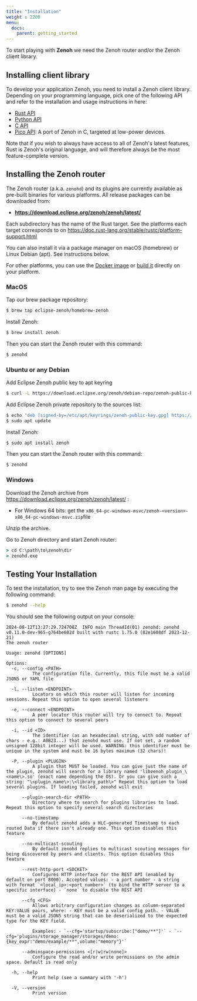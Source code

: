 ```yaml
---
title: "Installation"
weight : 2200
menu:
  docs:
    parent: getting_started
---
```


<!-- To get up and running with <b>Zenoh</b> you will have to install the router or the client (possibly both).  -->
To start playing with <b>Zenoh</b> we need the Zenoh router and/or the Zenoh client library. 
## Installing client library
To develop your application Zenoh, you need to install a Zenoh client library.
Depending on your programming language, pick one of the following API and refer to the installation and usage instructions in here:

- [Rust API](https://crates.io/crates/zenoh)
- [Python API](https://github.com/eclipse-zenoh/zenoh-python)
- [C API](https://github.com/eclipse-zenoh/zenoh-c)
- [Pico API](https://github.com/eclipse-zenoh/zenoh-pico): A port of Zenoh in C, targeted at low-power devices.

Note that if you wish to always have access to all of Zenoh's latest features, Rust is Zenoh's original language, and will therefore always be the most feature-complete version.

## Installing the Zenoh router
The Zenoh router (a.k.a. `zenohd`) and its plugins are currently available as pre-built binaries for various platforms. All release packages can be downloaded from:  
  -  **https://download.eclipse.org/zenoh/zenoh/latest/**

Each subdirectory has the name of the Rust target. See the platforms each target corresponds to on https://doc.rust-lang.org/stable/rustc/platform-support.html

You can also install it via a package manager on macOS (homebrew) or Linux Debian (apt). See instructions below.

For other platforms, you can use the [Docker image](../quick-test#run-zenoh-in-docker) or [build it](https://github.com/eclipse-zenoh/zenoh#how-to-build-it) directly on your platform.

### MacOS
Tap our brew package repository:

```bash
$ brew tap eclipse-zenoh/homebrew-zenoh
```

Install Zenoh:

```bash
$ brew install zenoh
```

Then you can start the Zenoh router with this command:

```bash
$ zenohd
```

### Ubuntu or any Debian

Add Eclipse Zenoh public key to apt keyring

```bash
$ curl -L https://download.eclipse.org/zenoh/debian-repo/zenoh-public-key | sudo tee /etc/apt/keyrings/zenoh-public-key.gpg
```

Add Eclipse Zenoh private repository to the sources list:

```bash
$ echo "deb [signed-by=/etc/apt/keyrings/zenoh-public-key.gpg] https://download.eclipse.org/zenoh/debian-repo/ /" | sudo tee -a /etc/apt/sources.list > /dev/null
$ sudo apt update
```

Install Zenoh:

```bash
$ sudo apt install zenoh
```

Then you can start the Zenoh router with this command:

```bash
$ zenohd
```

### Windows

Download the Zenoh archive from https://download.eclipse.org/zenoh/zenoh/latest/ :
- For Windows 64 bits: get the `x86_64-pc-windows-msvc/zenoh-<version>-x86_64-pc-windows-msvc.zip`file

Unzip the archive.

Go to Zenoh directory and start Zenoh router:

```cmd
> cd C:\path\to\zenoh\dir
> zenohd.exe
```

## Testing Your Installation
To test the installation, try to see the Zenoh man page by executing the following command:

```bash
$ zenohd --help
```
You should see the following output on your console:

```text
2024-08-12T13:27:29.724708Z  INFO main ThreadId(01) zenohd: zenohd v0.11.0-dev-965-g764be602d built with rustc 1.75.0 (82e1608df 2023-12-21)
The zenoh router

Usage: zenohd [OPTIONS]

Options:
  -c, --config <PATH>
          The configuration file. Currently, this file must be a valid JSON5 or YAML file

  -l, --listen <ENDPOINT>
          Locators on which this router will listen for incoming sessions. Repeat this option to open several listeners

  -e, --connect <ENDPOINT>
          A peer locator this router will try to connect to. Repeat this option to connect to several peers

  -i, --id <ID>
          The identifier (as an hexadecimal string, with odd number of chars - e.g.: A0B23...) that zenohd must use. If not set, a random unsigned 128bit integer will be used. WARNING: this identifier must be unique in the system and must be 16 bytes maximum (32 chars)!

  -P, --plugin <PLUGIN>
          A plugin that MUST be loaded. You can give just the name of the plugin, zenohd will search for a library named 'libzenoh_plugin_\<name\>.so' (exact name depending the OS). Or you can give such a string: "\<plugin_name\>:\<library_path\>" Repeat this option to load several plugins. If loading failed, zenohd will exit

      --plugin-search-dir <PATH>
          Directory where to search for plugins libraries to load. Repeat this option to specify several search directories

      --no-timestamp
          By default zenohd adds a HLC-generated Timestamp to each routed Data if there isn't already one. This option disables this feature

      --no-multicast-scouting
          By default zenohd replies to multicast scouting messages for being discovered by peers and clients. This option disables this feature

      --rest-http-port <SOCKET>
          Configures HTTP interface for the REST API (enabled by default on port 8000). Accepted values: - a port number - a string with format `<local_ip>:<port_number>` (to bind the HTTP server to a specific interface) - `none` to disable the REST API

      --cfg <CFG>
          Allows arbitrary configuration changes as column-separated KEY:VALUE pairs, where: - KEY must be a valid config path. - VALUE must be a valid JSON5 string that can be deserialized to the expected type for the KEY field.
          
          Examples: - `--cfg='startup/subscribe:["demo/**"]'` - `--cfg='plugins/storage_manager/storages/demo:{key_expr:"demo/example/**",volume:"memory"}'`

      --adminspace-permissions <[r|w|rw|none]>
          Configure the read and/or write permissions on the admin space. Default is read only

  -h, --help
          Print help (see a summary with '-h')

  -V, --version
          Print version

```

